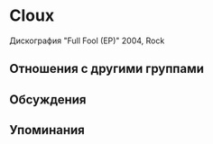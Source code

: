 # Cloux

Дискография
"Full Fool (EP)" 2004, Rock

## Отношения с другими группами


## Обсуждения


## Упоминания

